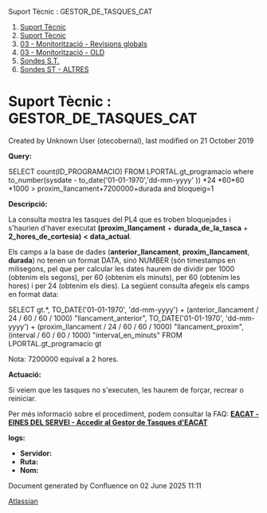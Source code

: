 Suport Tècnic : GESTOR\_DE\_TASQUES\_CAT  

1.  [Suport Tècnic](index.md)
2.  [Suport Tècnic](13893782.md)
3.  [03 - Monitorització - Revisions globals](26313327.md)
4.  [03 - Monitorització - OLD](128647245.md)
5.  [Sondes S.T.](Sondes-S.T._30869120.md)
6.  [Sondes ST - ALTRES](Sondes-ST---ALTRES_28705445.md)

Suport Tècnic : GESTOR\_DE\_TASQUES\_CAT
========================================

Created by Unknown User (otecobernal), last modified on 21 October 2019

**Query:**

SELECT count(ID\_PROGRAMACIO) FROM LPORTAL.gt\_programacio where to\_number(sysdate - to\_date('01-01-1970','dd-mm-yyyy' )) \*24 \*60\*60 \*1000 > proxim\_llancament+7200000+durada and bloqueig=1

**Descripció:** 

La consulta mostra les tasques del PL4 que es troben bloquejades i s'haurien d'haver executat **(proxim\_llançament** + **durada\_de\_la\_tasca** + **2\_hores\_de\_cortesia)** **<** **data\_actual**.

Els camps a la base de dades (**anterior\_llancament**, **proxim\_llancament**, **durada**) no tenen un format DATA, sinó NUMBER (són timestamps en milisegons, pel que per calcular les dates haurem de dividir per 1000 (obtenim els segons), per 60 (obtenim els minuts), per 60 (obtenim les hores) i per 24 (obtenim els dies). La següent consulta afegeix els camps en format data:

SELECT gt.\*,
       TO\_DATE('01-01-1970', 'dd-mm-yyyy') +
       (anterior\_llancament / 24 / 60 / 60 / 1000) "llancament\_anterior",
       TO\_DATE('01-01-1970', 'dd-mm-yyyy') +
       (proxim\_llancament / 24 / 60 / 60 / 1000) "llancament\_proxim",
       (interval / 60 / 60 / 1000) "interval\_en\_minuts"
  FROM LPORTAL.gt\_programacio gt

Nota: 7200000 equival a 2 hores.

  

**Actuació:** 

Si veiem que les tasques no s'executen, les haurem de forçar, recrear o reiniciar.

Per més informació sobre el procediment, podem consultar la FAQ: **[EACAT - EINES DEL SERVEI - Accedir al Gestor de Tasques d'EACAT](26313258.md)**

**logs:** 

*   **Servidor:**
*   **Ruta:**
*   **Nom:**  

Document generated by Confluence on 02 June 2025 11:11

[Atlassian](http://www.atlassian.com/)